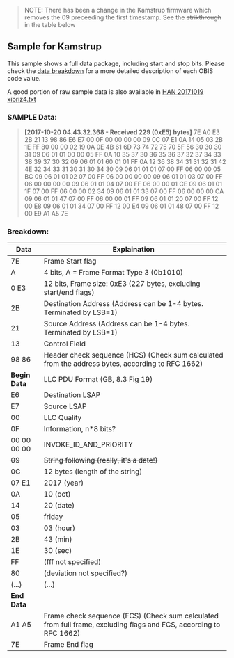> NOTE: There has been a change in the Kamstrup firmware which removes the 09 preceeding the first timestamp. See the ~~strikthrough~~ in the table below

## Sample for Kamstrup

This sample shows a full data package, including start and stop bits.
Please check the [data breakdown](./obisdata.md) for a more detailed description of each OBIS code value.

A good portion of raw sample data is also available in [HAN 20171019 xibriz4.txt](./HAN%2020171019%20xibriz4.txt)

### SAMPLE Data:

> **[2017-10-20 04.43.32.368 - Received 229 (0xE5) bytes]**
> 7E A0 E3 2B 21 13 98 86 E6 E7 00 0F 00 00 00 00 09 0C 07 E1 0A 14 05 03 2B 1E FF 80 00 00 02 19 0A 0E 4B 61 6D 73 74 72 75 70 5F 56 30 30 30 31 09 06 01 01 00 00 05 FF 0A 10 35 37 30 36 35 36 37 32 37 34 33 38 39 37 30 32 09 06 01 01 60 01 01 FF 0A 12 36 38 34 31 31 32 31 42 4E 32 34 33 31 30 31 30 34 30 09 06  01 01 01 07 00 FF 06 00 00 05 BC 09 06 01 01 02
> 07 00 FF 06 00 00 00 00  09 06 01 01 03 07 00 FF  06 00 00 00 00 09 06 01
> 01 04 07 00 FF 06 00 00  01 CE 09 06 01 01 1F 07  00 FF 06 00 00 02 34 09
> 06 01 01 33 07 00 FF 06  00 00 00 CA 09 06 01 01  47 07 00 FF 06 00 00 01
> FF 09 06 01 01 20 07 00  FF 12 00 E8 09 06 01 01  34 07 00 FF 12 00 E4 09
> 06 01 01 48 07 00 FF 12  00 E9 A1 A5 7E


### Breakdown:
Data	|	Explaination
--------|-------------
7E 	|	Frame Start flag
A	|	4 bits, A = Frame Format Type 3 (0b1010)
0 E3	|	12 bits, Frame size: 0xE3 (227 bytes, excluding start/end flags)
2B	|	Destination Address (Address can be 1-4 bytes. Terminated by LSB=1)
21 	|	Source Address (Address can be 1-4 bytes. Terminated by LSB=1)
13	|	Control Field
98 86	|	Header check sequence (HCS) (Check sum calculated from the address bytes, according to RFC 1662)
**Begin Data**|	LLC PDU Format (GB, 8.3 Fig 19)||
E6	|	Destination LSAP
E7	|	Source LSAP
00	|	LLC Quality
0F 	|	Information, n*8 bits?
00 00 00 00	|	INVOKE_ID_AND_PRIORITY 
~~09~~ | ~~String following (really, it's a date!)~~
0C | 12 bytes (length of the string)
07 E1	|	2017 (year)
0A	|	10 (oct)
14	|	20 (date)
05	|	friday 
03	|	03 (hour)
2B	|	43 (min)
1E	|	30 (sec)
FF 	|	(fff not specified)
80 	|	(deviation not specified?)
(...) | (...)
**End Data**|
A1 A5	|	Frame check sequence (FCS) (Check sum calculated from full frame, excluding flags and FCS, according to RFC 1662)
7E	|	Frame End flag
